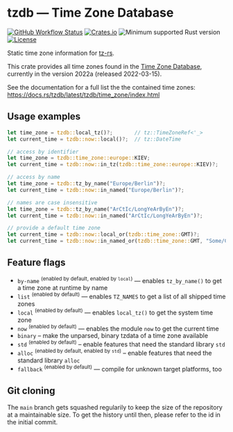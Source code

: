 # tzdb — Time Zone Database

[![GitHub Workflow Status](https://img.shields.io/github/workflow/status/Kijewski/tzdb/CI?logo=github)](https://github.com/Kijewski/tzdb/actions/workflows/ci.yml)
[![Crates.io](https://img.shields.io/crates/v/tzdb?logo=rust)](https://crates.io/crates/tzdb)
![Minimum supported Rust version](https://img.shields.io/badge/rustc-1.60+-important?logo=rust "Minimum Supported Rust Version")
[![License](https://img.shields.io/crates/l/tzdb?color=informational&logo=apache)](/LICENSES)

Static time zone information for [tz-rs](https://crates.io/crates/tz-rs).

This crate provides all time zones found in the [Time Zone Database](https://www.iana.org/time-zones),
currently in the version 2022a (released 2022-03-15).

See the documentation for a full list the the contained time zones:
<https://docs.rs/tzdb/latest/tzdb/time_zone/index.html>

## Usage examples

```rust
let time_zone = tzdb::local_tz()?;       // tz::TimeZoneRef<'_>
let current_time = tzdb::now::local()?;  // tz::DateTime

// access by identifier
let time_zone = tzdb::time_zone::europe::KIEV;
let current_time = tzdb::now::in_tz(tzdb::time_zone::europe::KIEV)?;

// access by name
let time_zone = tzdb::tz_by_name("Europe/Berlin")?;
let current_time = tzdb::now::in_named("Europe/Berlin")?;

// names are case insensitive
let time_zone = tzdb::tz_by_name("ArCtIc/LongYeArByEn")?;
let current_time = tzdb::now::in_named("ArCtIc/LongYeArByEn")?;

// provide a default time zone
let current_time = tzdb::now::local_or(tzdb::time_zone::GMT)?;
let current_time = tzdb::now::in_named_or(tzdb::time_zone::GMT, "Some/City")?;
```

## Feature flags

* `by-name` <sup>(enabled by default, enabled by `local`)</sup> — enables `tz_by_name()` to get a time zone at runtime by name
* `list` <sup>(enabled by default)</sup> — enables `TZ_NAMES` to get a list of all shipped time zones
* `local` <sup>(enabled by default)</sup> — enables `local_tz()` to get the system time zone
* `now` <sup>(enabled by default)</sup> — enables the module `now` to get the current time
* `binary` – make the unparsed, binary tzdata of a time zone available
* `std` <sup>(enabled by default)</sup> – enable features that need the standard library `std`
* `alloc` <sup>(enabled by default, enabled by `std`)</sup> – enable features that need the standard library `alloc`
* `fallback` <sup>(enabled by default)</sup> — compile for unknown target platforms, too

## Git cloning

The `main` branch gets squashed regularily to keep the size of the repository at a maintainable size.
To get the history until then, please refer to the id in the initial commit.
